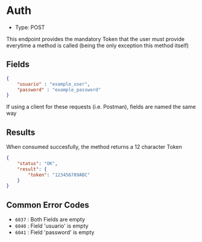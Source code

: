 # Auth

* Type: POST

This endpoint provides the mandatory Token that the user must provide everytime a method is called
(being the only exception this method itself)

## Fields

```JSON
{
    "usuario" : "example_user",
    "password" : "example_password"
}
```

If using a client for these requests (i.e. Postman), fields are named the same way

## Results

When consumed succesfully, the method returns a 12 character Token
```JSON
{
    "status": "OK",
    "result": {
        "token": "123456789ABC"
    }
}
```

## Common Error Codes

* ```6037``` : Both Fields are empty 
* ```6040``` : Field 'usuario' is empty
* ```6041``` : Field 'password' is empty